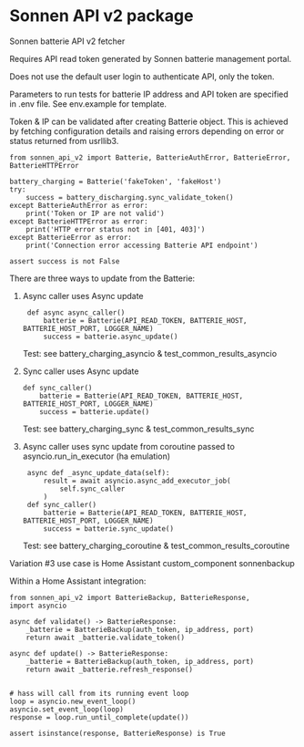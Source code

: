 # Sonnen API v2 package
Sonnen batterie API v2 fetcher

Requires API read token generated by Sonnen batterie management portal.

Does not use the default user login to authenticate API, only the token.

Parameters to run tests for batterie IP address and API token are specified in .env file. See env.example for template.

Token & IP can be validated after creating Batterie object.
This is achieved by fetching configuration details and raising errors depending on
error or status returned from usrllib3.

    from sonnen_api_v2 import Batterie, BatterieAuthError, BatterieError, BatterieHTTPError

    battery_charging = Batterie('fakeToken', 'fakeHost')
    try:
        success = battery_discharging.sync_validate_token()
    except BatterieAuthError as error:
        print('Token or IP are not valid')
    except BatterieHTTPError as error:
        print('HTTP error status not in [401, 403]')
    except BatterieError as error:
        print('Connection error accessing Batterie API endpoint')

    assert success is not False


There are three ways to update from the Batterie:

1. Async caller uses Async update

        def async async_caller()
            batterie = Batterie(API_READ_TOKEN, BATTERIE_HOST, BATTERIE_HOST_PORT, LOGGER_NAME)
            success = batterie.async_update()

    Test:
    see battery_charging_asyncio & test_common_results_asyncio


2.  Sync caller uses Async update

        def sync_caller()
            batterie = Batterie(API_READ_TOKEN, BATTERIE_HOST, BATTERIE_HOST_PORT, LOGGER_NAME)
            success = batterie.update()

    Test:
    see battery_charging_sync & test_common_results_sync


3. Async caller uses sync update from coroutine passed to asyncio.run_in_executor (ha emulation)

        async def _async_update_data(self):
            result = await asyncio.async_add_executor_job(
                self.sync_caller
            )
        def sync_caller()
            batterie = Batterie(API_READ_TOKEN, BATTERIE_HOST, BATTERIE_HOST_PORT, LOGGER_NAME)
            success = batterie.sync_update()

    Test:
    see battery_charging_coroutine & test_common_results_coroutine



Variation #3 use case is Home Assistant custom_component sonnenbackup


Within a Home Assistant integration:

```
from sonnen_api_v2 import BatterieBackup, BatterieResponse,
import asyncio

async def validate() -> BatterieResponse:
    _batterie = BatterieBackup(auth_token, ip_address, port)
    return await _batterie.validate_token()

async def update() -> BatterieResponse:
    _batterie = BatterieBackup(auth_token, ip_address, port)
    return await _batterie.refresh_response()


# hass will call from its running event loop
loop = asyncio.new_event_loop()
asyncio.set_event_loop(loop)
response = loop.run_until_complete(update())

assert isinstance(response, BatterieResponse) is True
```
